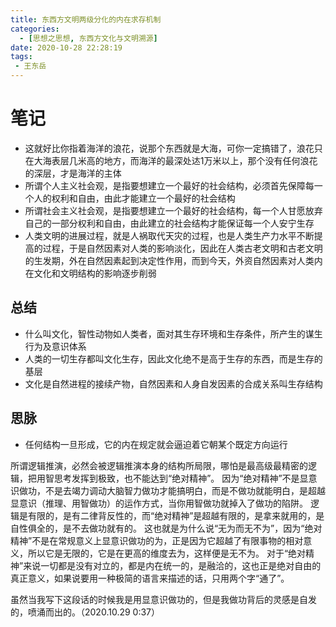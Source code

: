 ```yaml
---
title: 东西方文明两级分化的内在求存机制
categories:
  - [思想之思想, 东西方文化与文明溯源]
date: 2020-10-28 22:28:19
tags:
 - 王东岳
---
```

# 笔记
- 这就好比你指着海洋的浪花，说那个东西就是大海，可你一定搞错了，浪花只在大海表层几米高的地方，而海洋的最深处迏1万米以上，那个没有任何浪花的深层，才是海洋的主体
- 所谓个人主义社会观，是指要想建立一个最好的社会结构，必须首先保障每一个人的权利和自由，由此才能建立一个最好的社会结构
- 所谓社会主义社会观，是指要想建立一个最好的社会结构，每一个人甘愿放弃自己的一部分权利和自由，由此建立的社会结构才能保证每一个人安宁生存
- 人类文明的进展过程，就是人祸取代天灾的过程，也是人类生产力水平不断提高的过程，于是自然因素对人类的影响淡化，因此在人类古老文明和古老文明的生发期，外在自然因素起到决定性作用，而到今天，外资自然因素对人类内在文化和文明结构的影响逐步削弱

## 总结
- 什么叫文化，智性动物如人类者，面对其生存环境和生存条件，所产生的谋生行为及意识体系
- 人类的一切生存都叫文化生存，因此文化绝不是高于生存的东西，而是生存的基层
- 文化是自然进程的接续产物，自然因素和人身自发因素的合成关系叫生存结构

## 思脉
- 任何结构一旦形成，它的内在规定就会逼迫着它朝某个既定方向运行


所谓逻辑推演，必然会被逻辑推演本身的结构所局限，哪怕是最高级最精密的逻辑，把用智思考发挥到极致，也不能达到“绝对精神”。
因为“绝对精神”不是显意识做功，不是去竭力调动大脑智力做功才能搞明白，而是不做功就能明白，是超越显意识（推理、用智做功）的运作方式，当你用智做功就掉入了做功的陷阱。
逻辑是有限的，是有二律背反性的，而“绝对精神”是超越有限的，是拿来就用的，是自性俱全的，是不去做功就有的。
这也就是为什么说“无为而无不为”，因为“绝对精神”不是在常规意义上显意识做功的为，正是因为它超越了有限事物的相对意义，所以它是无限的，它是在更高的维度去为，这样便是无不为。
对于“绝对精神”来说一切都是没有对立的，都是内在统一的，是融洽的，这也正是绝对自由的真正意义，如果说要用一种极简的语言来描述的话，只用两个字“通了”。

虽然当我写下这段话的时候我是用显意识做功的，但是我做功背后的灵感是自发的，喷涌而出的。（2020.10.29 0:37）